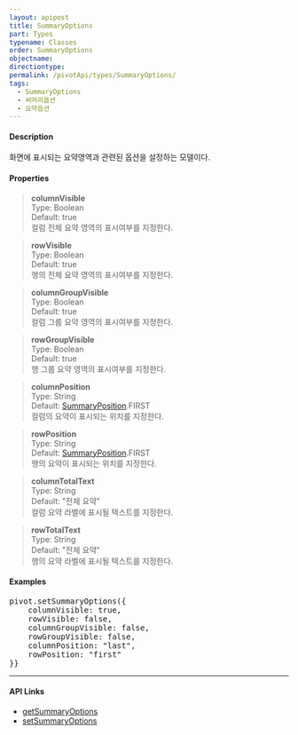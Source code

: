 ```yaml
---
layout: apipost
title: SummaryOptions
part: Types
typename: Classes
order: SummaryOptions
objectname: 
directiontype: 
permalink: /pivotApi/types/SummaryOptions/
tags: 
  - SummaryOptions
  - 써머리옵션
  - 요약옵션
---
```


#### Description

화면에 표시되는 요약영역과 관련된 옵션을 설정하는 모델이다.  

#### Properties

> **columnVisible**  
> Type: Boolean   
> Default: true       
> 컬럼 전체 요약 영역의 표시여부를 지정한다.    

> **rowVisible**  
> Type: Boolean   
> Default: true       
> 행의 전체 요약 영역의 표시여부를 지정한다.    

> **columnGroupVisible**  
> Type: Boolean   
> Default: true       
> 컬럼 그룹 요약 영역의 표시여부를 지정한다.    

> **rowGroupVisible**  
> Type: Boolean   
> Default: true       
> 행 그룹 요약 영역의 표시여부를 지정한다.    

> **columnPosition**  
> Type: String   
> Default: [SummaryPosition](/pivotApi/types/SummaryPosition)\.FIRST       
> 컬럼의 요약이 표시되는 위치를 지정한다.    

> **rowPosition**  
> Type: String   
> Default: [SummaryPosition](/pivotApi/types/SummaryPosition)\.FIRST       
> 행의 요약이 표시되는 위치를 지정한다.    

> **columnTotalText**  
> Type: String   
> Default: "전체 요약"       
> 컬럼 요약 라벨에 표시될 텍스트를 지정한다.    

> **rowTotalText**  
> Type: String   
> Default: "전체 요약"       
> 행의 요약 라벨에 표시될 텍스트를 지정한다.    


#### Examples   

<pre class="prettyprint">
pivot.setSummaryOptions({
	columnVisible: true,
    rowVisible: false,
    columnGroupVisible: false,
    rowGroupVisible: false,
    columnPosition: "last",
    rowPosition: "first"
}}
</pre>

---

#### API Links

* [getSummaryOptions](/pivotApi/RealPivot/getSummaryOptions/)   
* [setSummaryOptions](/pivotApi/RealPivot/setSummaryOptions/)   

